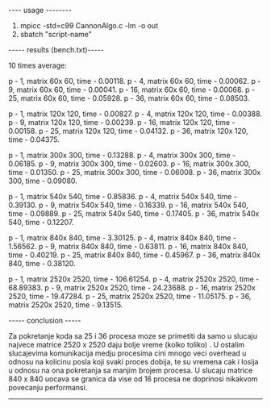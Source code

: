---- usage --------

1) mpicc -std=c99 CannonAlgo.c -lm -o out
2) sbatch "script-name"

----- results (bench.txt)-----

10 times average:

p - 1, matrix    60x   60, time - 0.00118. 
p - 4, matrix    60x   60, time - 0.00062. 
p - 9, matrix    60x   60, time - 0.00041. 
p - 16, matrix    60x   60, time - 0.00068. 
p - 25, matrix    60x   60, time - 0.05928. 
p - 36, matrix    60x   60, time - 0.08503. 

p - 1, matrix   120x  120, time - 0.00827. 
p - 4, matrix   120x  120, time - 0.00388. 
p - 9, matrix   120x  120, time - 0.00239. 
p - 16, matrix   120x  120, time - 0.00158. 
p - 25, matrix   120x  120, time - 0.04132.
p - 36, matrix   120x  120, time - 0.04375. 

p - 1, matrix   300x  300, time - 0.13288.
p - 4, matrix   300x  300, time - 0.06185. 
p - 9, matrix   300x  300, time - 0.02603.
p - 16, matrix   300x  300, time - 0.01350. 
p - 25, matrix   300x  300, time - 0.06008. 
p - 36, matrix   300x  300, time - 0.09080. 

p - 1, matrix   540x  540, time - 0.85836. 
p - 4, matrix   540x  540, time - 0.39130. 
p - 9, matrix   540x  540, time - 0.16339. 
p - 16, matrix   540x  540, time - 0.09889. 
p - 25, matrix   540x  540, time - 0.17405. 
p - 36, matrix   540x  540, time - 0.12207. 

p - 1, matrix   840x  840, time - 3.30125. 
p - 4, matrix   840x  840, time - 1.56562. 
p - 9, matrix   840x  840, time - 0.63811. 
p - 16, matrix   840x  840, time - 0.40219. 
p - 25, matrix   840x  840, time - 0.45967. 
p - 36, matrix   840x  840, time - 0.38120.

p - 1, matrix  2520x 2520, time - 106.61254. 
p - 4, matrix  2520x 2520, time - 68.89383. 
p - 9, matrix  2520x 2520, time - 24.23688. 
p - 16, matrix  2520x 2520, time - 19.47284.
p - 25, matrix  2520x 2520, time - 11.05175.
p - 36, matrix  2520x 2520, time - 9.13515. 

----- conclusion -----

Za pokretanje koda sa 25 i 36 procesa moze se primetiti da samo u slucaju najvece matrice 2520 x 2520 daju bolje vreme (kolko toliko) . 
U ostalim slucajevima komunikacija medju procesima cini mnogo veci overhead u odnosu na kolicinu posla koji svaki proces dobija, te su
vremena cak i losija u odnosu na ona pokretanja sa manjim brojem procesa. U slucaju matrice 840 x 840 uocava se granica da vise od 16 
procesa ne doprinosi nikakvom povecanju performansi.

----------------------
